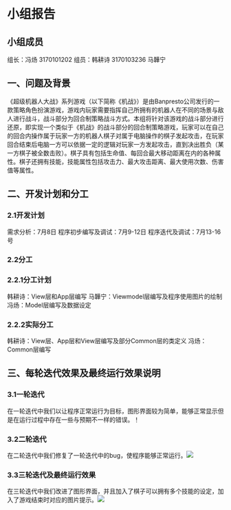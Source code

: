 ﻿# 小组报告
## 小组成员
组长：冯炀 3170101202
组员：韩耕诗 3170103236
马韡宁
## 一、问题及背景
《超级机器人大战》系列游戏（以下简称《机战》）是由Banpresto公司发行的一款策略角色扮演游戏，游戏内玩家需要指挥自己所拥有的机器人在不同的场景与敌人进行战斗，战斗部分为回合制策略战斗方式。本组将针对该游戏的战斗部分进行还原，即实现一个类似于《机战》的战斗部分的回合制策略游戏，玩家可以在自己的回合内操作属于玩家一方的机器人棋子对属于电脑操作的棋子发起攻击，在玩家回合结束后电脑一方可以依据一定的逻辑对玩家一方发起攻击，直到决出胜负（某一方棋子被全数击败）。棋子具有包括生命值、每回合最大移动距离在内的各种属性。棋子还拥有技能，技能属性包括攻击力、最大攻击距离、最大使用次数、伤害值等属性。
## 二、开发计划和分工
### 2.1开发计划
需求分析：7月8日
程序初步编写及调试：7月9-12日
程序迭代及调试：7月13-16号
### 2.2分工
### 2.2.1分工计划
韩耕诗：View层和App层编写
马韡宁：Viewmodel层编写及程序使用图片的绘制
冯炀：Model层编写及数据设定
### 2.2.2实际分工
韩耕诗：View层、App层和View层编写及部分Common层的类定义
冯炀：Common层编写
## 三、每轮迭代效果及最终运行效果说明
### 3.1一轮迭代
在一轮迭代中我们以让程序正常运行为目标，图形界面较为简单，能够正常显示但是在运行过程中存在一些与预期不一样的错误。！[](https://i.imgur.com/uvCyu0H.png)
### 3.2二轮迭代
在二轮迭代中我们修复了一轮迭代中的bug，使程序能够正常运行。![](https://i.imgur.com/jYvPRYa.png)
### 3.3三轮迭代及最终运行效果
在三轮迭代中我们改进了图形界面，并且加入了棋子可以拥有多个技能的设定，加入了游戏结束时对应的图片提示。![](https://i.imgur.com/3jV7OX6.png)
